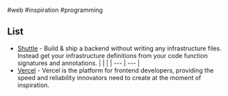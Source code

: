 #web #inspiration #programming 

## List

- [Shuttle](https://www.shuttle.rs/) - Build & ship a backend without writing any infrastructure files. Instead get your infrastructure definitions from your code function signatures and annotations.
|     |     | 
| --- | --- |
- [Vercel](https://vercel.com/) - Vercel is the platform for frontend developers, providing the speed and reliability innovators need to create at the moment of inspiration.



